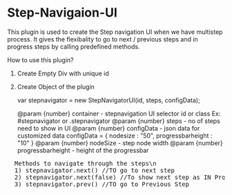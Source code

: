 # Step-Navigaion-UI
This plugin is used to create the Step navigation UI when we have multistep process. 
It gives the flexibality to go to next / previous steps and in progress steps by calling predefined methods.
 	
How to use this plugin?


1) Create Empty Div with unique id
    
    <div id="stepnavigator">
       <!-- plug in will generate the Step Navigation Automatically once intiated from javascript -->
    </div>
 	
 2) Create Object of the plugin 
	
	var stepnavigator = new StepNavigatorUI(id, steps, configData);
	
	@param {number} container - stepnavigation UI selector id or class Ex: #stepnavigator or .stepnavigator
	@param {number} steps - no of steps need to show in UI
	@param {number} configData - json data for customized data
	configData = {
  		nodesize : "50",
  		progressbarheight : "10"
  		}
  		@param {number} nodeSize - step node width
  		@param {number} progressbarheight - height of the progressbar


<pre>
  Methods to navigate through the steps\n
  1) stepnavigator.next() //TO go to next step
  2) stepnavigator.next(false) //To show next step as IN Progress
  3) stepnavigator.prev() //TO go to Previous Step
  </pre>
	

